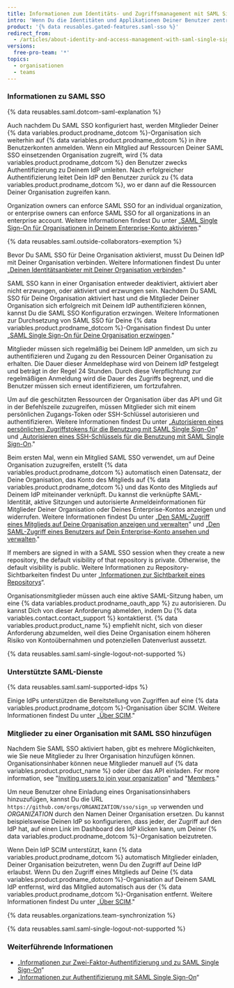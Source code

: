 ```yaml
---
title: Informationen zum Identitäts- und Zugriffsmanagement mit SAML Single-Sign-On
intro: 'Wenn Du die Identitäten und Applikationen Deiner Benutzer zentral mit einem Identitätsanbieter (identity provider IdP) verwaltest, kannst Du ''Security Assertion Markup Language'' (SAML) Single Sign-On (SSO) konfigurieren, um die Ressourcen Deiner Organisation auf {% data variables.product.prodname_dotcom %} zu schützen.'
product: '{% data reusables.gated-features.saml-sso %}'
redirect_from:
  - /articles/about-identity-and-access-management-with-saml-single-sign-on
versions:
  free-pro-team: '*'
topics:
  - organisationen
  - teams
---
```


### Informationen zu SAML SSO

{% data reusables.saml.dotcom-saml-explanation %}

Auch nachdem Du SAML SSO konfiguriert hast, werden Mitglieder Deiner {% data variables.product.prodname_dotcom %}-Organisation sich weiterhin auf {% data variables.product.prodname_dotcom %} in ihre Benutzerkonten anmelden. Wenn ein Mitglied auf Ressourcen Deiner SAML SSO einsetzenden Organisation zugreift, wird {% data variables.product.prodname_dotcom %} den Benutzer zwecks Authentifizierung zu Deinem IdP umleiten. Nach erfolgreicher Authentifizierung leitet Dein IdP den Benutzer zurück zu {% data variables.product.prodname_dotcom %}, wo er dann auf die Ressourcen Deiner Organisation zugreifen kann.

Organization owners can enforce SAML SSO for an individual organization, or enterprise owners can enforce SAML SSO for all organizations in an enterprise account. Weitere Informationen findest Du unter „[SAML Single Sign-On für Organisationen in Deinem Enterprise-Konto aktivieren](/github/setting-up-and-managing-your-enterprise/enabling-saml-single-sign-on-for-organizations-in-your-enterprise-account)."

{% data reusables.saml.outside-collaborators-exemption %}

Bevor Du SAML SSO für Deine Organisation aktivierst, musst Du Deinen IdP mit Deiner Organisation verbinden. Weitere Informationen findest Du unter „[Deinen Identitätsanbieter mit Deiner Organisation verbinden](/github/setting-up-and-managing-organizations-and-teams/connecting-your-identity-provider-to-your-organization)."

SAML SSO kann in einer Organisation entweder deaktiviert, aktiviert aber nicht erzwungen, oder aktiviert und erzwungen sein. Nachdem Du SAML SSO für Deine Organisation aktiviert hast und die Mitglieder Deiner Organisation sich erfolgreich mit Deinem IdP authentifizieren können, kannst Du die SAML SSO Konfiguration erzwingen. Weitere Informationen zur Durchsetzung von SAML SSO für Deine {% data variables.product.prodname_dotcom %}-Organisation findest Du unter „[SAML Single Sign-On für Deine Organisation erzwingen](/articles/enforcing-saml-single-sign-on-for-your-organization)."

Mitglieder müssen sich regelmäßig bei Deinem IdP anmelden, um sich zu authentifizieren und Zugang zu den Ressourcen Deiner Organisation zu erhalten. Die Dauer dieser Anmeldephase wird von Deinem IdP festgelegt und beträgt in der Regel 24 Stunden. Durch diese Verpflichtung zur regelmäßigen Anmeldung wird die Dauer des Zugriffs begrenzt, und die Benutzer müssen sich erneut identifizieren, um fortzufahren.

Um auf die geschützten Ressourcen der Organisation über das API und Git in der Befehlszeile zuzugreifen, müssen Mitglieder sich mit einem persönlichen Zugangs-Token oder SSH-Schlüssel autorisieren und authentifizieren. Weitere Informationen findest Du unter „[Autorisieren eines persönlichen Zugriffstokens für die Benutzung mit SAML Single Sign-On](/github/authenticating-to-github/authorizing-a-personal-access-token-for-use-with-saml-single-sign-on)" und „[Autorisieren eines SSH-Schlüssels für die Benutzung mit SAML Single Sign-On](/github/authenticating-to-github/authorizing-an-ssh-key-for-use-with-saml-single-sign-on)."

Beim ersten Mal, wenn ein Mitglied SAML SSO verwendet, um auf Deine Organisation zuzugreifen, erstellt {% data variables.product.prodname_dotcom %} automatisch einen Datensatz, der Deine Organisation, das Konto des Mitglieds auf {% data variables.product.prodname_dotcom %} und das Konto des Mitglieds auf Deinem IdP miteinander verknüpft. Du kannst die verknüpfte SAML-Identität, aktive Sitzungen und autorisierte Anmeldeinformationen für Mitglieder Deiner Organisation oder Deines Enterprise-Kontos anzeigen und widerrufen. Weitere Informationen findest Du unter „[Den SAML-Zugriff eines Mitglieds auf Deine Organisation anzeigen und verwalten](/github/setting-up-and-managing-organizations-and-teams/viewing-and-managing-a-members-saml-access-to-your-organization)" und „[Den SAML-Zugriff eines Benutzers auf Dein Enterprise-Konto ansehen und verwalten](/github/setting-up-and-managing-your-enterprise/viewing-and-managing-a-users-saml-access-to-your-enterprise-account)."

If members are signed in with a SAML SSO session when they create a new repository, the default visibility of that repository is private. Otherwise, the default visibility is public. Weitere Informationen zu Repository-Sichtbarkeiten findest Du unter „[Informationen zur Sichtbarkeit eines Repositorys](/github/creating-cloning-and-archiving-repositories/about-repository-visibility)“.

Organisationsmitglieder müssen auch eine aktive SAML-Sitzung haben, um eine {% data variables.product.prodname_oauth_app %} zu autorisieren. Du kannst Dich von dieser Anforderung abmelden, indem Du {% data variables.contact.contact_support %} kontaktierst. {% data variables.product.product_name %} empfiehlt nicht, sich von dieser Anforderung abzumelden, weil dies Deine Organisation einem höheren Risiko von Kontoübernahmen und potenziellen Datenverlust aussetzt.

{% data reusables.saml.saml-single-logout-not-supported %}

### Unterstützte SAML-Dienste

{% data reusables.saml.saml-supported-idps %}

Einige IdPs unterstützen die Bereitstellung von Zugriffen auf eine  {% data variables.product.prodname_dotcom %}-Organisation über SCIM. Weitere Informationen findest Du unter „[Über SCIM](/github/setting-up-and-managing-organizations-and-teams/about-scim)."

### Mitglieder zu einer Organisation mit SAML SSO hinzufügen

Nachdem Sie SAML SSO aktiviert haben, gibt es mehrere Möglichkeiten, wie Sie neue Mitglieder zu Ihrer Organisation hinzufügen können. Organisationsinhaber können neue Mitglieder manuell auf {% data variables.product.product_name %} oder über das API einladen. For more information, see "[Inviting users to join your organization](/articles/inviting-users-to-join-your-organization)" and "[Members](/rest/reference/orgs#add-or-update-organization-membership)."

Um neue Benutzer ohne Einladung eines Organisationsinhabers hinzuzufügen, kannst Du die URL `https://github.com/orgs/ORGANIZATION/sso/sign_up` verwenden und _ORGANIZATION_ durch den Namen Deiner Organisation ersetzen. Du kannst beispielsweise Deinen IdP so konfigurieren, dass jeder, der Zugriff auf den IdP hat, auf einen Link im Dashboard des IdP klicken kann, um Deiner {% data variables.product.prodname_dotcom %}-Organisation beizutreten.

Wenn Dein IdP SCIM unterstützt, kann {% data variables.product.prodname_dotcom %} automatisch Mitglieder einladen, Deiner Organisation beizutreten, wenn Du den Zugriff auf Deine IdP erlaubst. Wenn Du den Zugriff eines Mitglieds auf Deine {% data variables.product.prodname_dotcom %}-Organisation auf Deinem SAML IdP entfernst, wird das Mitglied automatisch aus der {% data variables.product.prodname_dotcom %}-Organisation entfernt. Weitere Informationen findest Du unter „[Über SCIM](/github/setting-up-and-managing-organizations-and-teams/about-scim)."

{% data reusables.organizations.team-synchronization %}

{% data reusables.saml.saml-single-logout-not-supported %}

### Weiterführende Informationen

- „[Informationen zur Zwei-Faktor-Authentifizierung und zu SAML Single Sign-On](/articles/about-two-factor-authentication-and-saml-single-sign-on)“
- „[Informationen zur Authentifizierung mit SAML Single Sign-On](/github/authenticating-to-github/about-authentication-with-saml-single-sign-on)“
